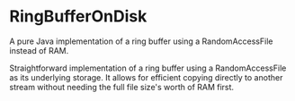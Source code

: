 # RingBufferOnDisk
A pure Java implementation of a ring buffer using a RandomAccessFile instead of RAM.

Straightforward implementation of a ring buffer using a RandomAccessFile as its underlying storage. It allows for efficient copying directly to another stream without needing the full file size's worth of RAM first.
